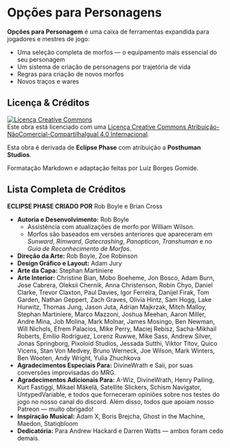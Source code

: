 # Opções para Personagens

**Opções para Personagem** é uma caixa de ferramentas expandida para jogadores e mestres de jogo:

- Uma seleção completa de morfos — o equipamento mais essencial do seu personagem
- Um sistema de criação de personagens por trajetória de vida
- Regras para criação de novos morfos
- Novos traços e wares

## Licença & Créditos

<a rel="license" href="https://creativecommons.org/licenses/by-nc-sa/4.0/deed.pt_BR"><img alt="Licença Creative Commons" style="border-width:0" src="https://i.creativecommons.org/l/by-nc-sa/4.0/88x31.png" /></a><br /> Este obra está licenciado com uma <a rel="license" href="http://creativecommons.org/licenses/by-nc-sa/4.0/">Licença Creative Commons Atribuição-NãoComercial-CompartilhaIgual 4.0 Internacional</a>.

Esta obra é derivada de **Eclipse Phase** com atribuição a **Posthuman Studios**.

Formatação Markdown e adaptação feitas por Luiz Borges Gomide.

## Lista Completa de Créditos

**ECLIPSE PHASE CRIADO POR** Rob Boyle e Brian Cross

<div class="stat-list">

- **Autoria e Desenvolvimento:** Rob Boyle
  - Assistência com atualizações de morfo por William Wilson.
  - Morfos são baseados em versões anteriores que apareceram em _Sunward_, _Rimward_, _Gatecrashing_, _Panopticon_, _Transhuman_ e no _Guia de Reconhecimento de Morfos_.
- **Direção da Arte:** Rob Boyle, Zoe Robinson
- **Design Gráfico e Layout:** Adam Jury
- **Arte da Capa:** Stephan Martiniere
- **Arte Interior:** Christine Bian, Mobo Boeheme, Jon Bosco, Adam Burn, Jose Cabrera, Oleksii Chernik, Anna Christenson, Robin Chyo, Daniel Clarke, Trevor Claxton, Paul Davies, Igor Ferreira, Danijel Firak, Tom Garden, Nathan Geppert, Zach Graves, Olivia Hintz, Sam Hogg, Lake Hurwitz, Thomas Jung, Jason Juta, Adrian Majkrzak, Mitch Malloy, Stephan Martiniere, Marco Mazzoni, Joshua Meehan, Aaron Miller, Andre Mina, Job Molina, Mark Molnar, James Mosingo, Ben Newman, Will Nichols, Efrem Palacios, Mike Perry, Maciej Rebisz, Sacha-Mikhail Roberts, Emilio Rodríguez, Lorenz Ruwwe, Mike Sass, Andrew Silver, Jonas Springborg, Pixoloid Studios, Jessada Sutthi, Viktor Titov, Quico Vicens, Stan Von Medvey, Bruno Werneck, Joe Wilson, Mark Winters, Ben Wooten, Andy Wright, Yulia Zhuchkova
- **Agradecimentos Especiais Para:** DivineWrath e Saii, por suas conversões improvisadas do MRG.
- **Agradecimentos Adicionais Para:** A-Wiz, DivineWrath, Henry Pailing, Kurt Fastiggi, Mikael Mäkelä, Satellite Slickers, Schism Navigator, UntypedVariable, e todos que forneceram opiniões sobre nos testes do jogo no nosso canal do discord. Além disso, todos que apoiam nosso Patreon — muito obrigado!
- **Inspiração Musical:** Adam X, Boris Brejcha, Ghost in the Machine, Maedon, Statiqbloom
- **Dedicatória:** Para Andrew Hackard e Darren Watts — ambos foram cedo demais.

</div>
